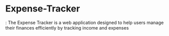 # Expense-Tracker
: The Expense Tracker is a web application designed to help users manage their finances efficiently by tracking income and expenses
